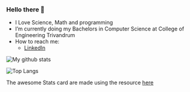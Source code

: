 ### Hello there 👋

- I Love Science, Math and programming
- I’m currently doing my Bachelors in Computer Science at College of Engineering Trivandrum
- How to reach me:
    - [LinkedIn](https://www.linkedin.com/in/harishankar-s-kumar-780ba31b5)
    
![My github stats](https://github-readme-stats.vercel.app/api?username=HariSK20&count_private=false&show_icons=true&theme=tokyonight&hide_rank=true)

![Top Langs](https://github-readme-stats.vercel.app/api/top-langs/?username=HariSK20&layout=compact&theme=react-dark)



The awesome Stats card are made using the resource [here](https://github.com/anuraghazra/github-readme-stats)
